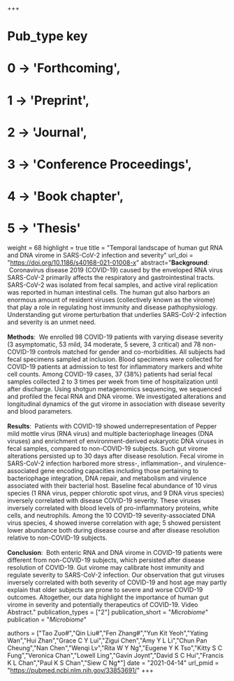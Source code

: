 +++
# Pub_type key
# 0 -> 'Forthcoming',
# 1 -> 'Preprint',
# 2 -> 'Journal',
# 3 -> 'Conference Proceedings',
# 4 -> 'Book chapter',
# 5 -> 'Thesis'

weight = 68
highlight = true
title = "Temporal landscape of human gut RNA and DNA virome in SARS-CoV-2 infection and severity"
url_doi = "https://doi.org/10.1186/s40168-021-01008-x"
abstract="**Background**: &nbsp;Coronavirus disease 2019 (COVID-19) caused by the enveloped RNA virus SARS-CoV-2 primarily affects the respiratory and gastrointestinal tracts. SARS-CoV-2 was isolated from fecal samples, and active viral replication was reported in human intestinal cells. The human gut also harbors an enormous amount of resident viruses (collectively known as the virome) that play a role in regulating host immunity and disease pathophysiology. Understanding gut virome perturbation that underlies SARS-CoV-2 infection and severity is an unmet need.<br><br>**Methods**: &nbsp;We enrolled 98 COVID-19 patients with varying disease severity (3 asymptomatic, 53 mild, 34 moderate, 5 severe, 3 critical) and 78 non-COVID-19 controls matched for gender and co-morbidities. All subjects had fecal specimens sampled at inclusion. Blood specimens were collected for COVID-19 patients at admission to test for inflammatory markers and white cell counts. Among COVID-19 cases, 37 (38%) patients had serial fecal samples collected 2 to 3 times per week from time of hospitalization until after discharge. Using shotgun metagenomics sequencing, we sequenced and profiled the fecal RNA and DNA virome. We investigated alterations and longitudinal dynamics of the gut virome in association with disease severity and blood parameters.<br><br>**Results**: &nbsp;Patients with COVID-19 showed underrepresentation of Pepper mild mottle virus (RNA virus) and multiple bacteriophage lineages (DNA viruses) and enrichment of environment-derived eukaryotic DNA viruses in fecal samples, compared to non-COVID-19 subjects. Such gut virome alterations persisted up to 30 days after disease resolution. Fecal virome in SARS-CoV-2 infection harbored more stress-, inflammation-, and virulence-associated gene encoding capacities including those pertaining to bacteriophage integration, DNA repair, and metabolism and virulence associated with their bacterial host. Baseline fecal abundance of 10 virus species (1 RNA virus, pepper chlorotic spot virus, and 9 DNA virus species) inversely correlated with disease COVID-19 severity. These viruses inversely correlated with blood levels of pro-inflammatory proteins, white cells, and neutrophils. Among the 10 COVID-19 severity-associated DNA virus species, 4 showed inverse correlation with age; 5 showed persistent lower abundance both during disease course and after disease resolution relative to non-COVID-19 subjects.<br><br>**Conclusion**: &nbsp;Both enteric RNA and DNA virome in COVID-19 patients were different from non-COVID-19 subjects, which persisted after disease resolution of COVID-19. Gut virome may calibrate host immunity and regulate severity to SARS-CoV-2 infection. Our observation that gut viruses inversely correlated with both severity of COVID-19 and host age may partly explain that older subjects are prone to severe and worse COVID-19 outcomes. Altogether, our data highlight the importance of human gut virome in severity and potentially therapeutics of COVID-19. Video Abstract."
publication_types = ["2"]
publication_short = "*Microbiome*"
publication = "*Microbiome*"

authors = ["Tao Zuo#","Qin Liu#","Fen Zhang#","Yun Kit Yeoh","Yating Wan","Hui Zhan","Grace C Y Lui","Zigui Chen","Amy Y L Li","Chun Pan Cheung","Nan Chen","Wenqi Lv","Rita W Y Ng","Eugene Y K Tso","Kitty S C Fung","Veronica Chan","Lowell Ling","Gavin Joynt","David S C Hui","Francis K L Chan","Paul K S Chan","Siew C Ng*"]
date = "2021-04-14"
url_pmid = "https://pubmed.ncbi.nlm.nih.gov/33853691/"
+++
